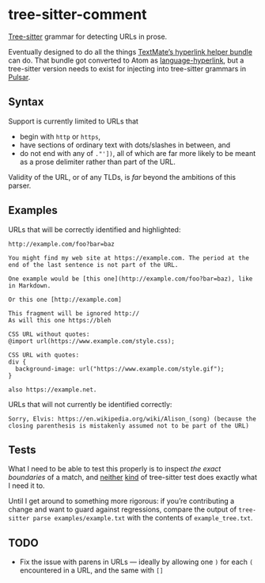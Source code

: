 # tree-sitter-comment

[Tree-sitter](https://github.com/tree-sitter/tree-sitter) grammar for detecting URLs in prose.

Eventually designed to do all the things [TextMate’s hyperlink helper bundle](https://github.com/textmate/hyperlink-helper.tmbundle/blob/master/Syntaxes/Hyperlink.tmLanguage) can do. That bundle got converted to Atom as [language-hyperlink](https://github.com/pulsar-edit/language-hyperlink/), but a tree-sitter version needs to exist for injecting into tree-sitter grammars in [Pulsar](https://pulsar-edit.dev/).


## Syntax

Support is currently limited to URLs that

* begin with `http` or `https`,
* have sections of ordinary text with dots/slashes in between, and
* do not end with any of `."'])`, all of which are far more likely to be meant
  as a prose delimiter rather than part of the URL.

Validity of the URL, or of any TLDs, is _far_ beyond the ambitions of this parser.

## Examples

URLs that will be correctly identified and highlighted:

```
http://example.com/foo?bar=baz

You might find my web site at https://example.com. The period at the end of the last sentence is not part of the URL.

One example would be [this one](http://example.com/foo?bar=baz), like in Markdown.

Or this one [http://example.com]

This fragment will be ignored http://
As will this one https://bleh

CSS URL without quotes:
@import url(https://www.example.com/style.css);

CSS URL with quotes:
div {
  background-image: url("https://www.example.com/style.gif");
}

also https://example.net.
```

URLs that will not currently be identified correctly:

```
Sorry, Elvis: https://en.wikipedia.org/wiki/Alison_(song) (because the closing parenthesis is mistakenly assumed not to be part of the URL)
```

## Tests

What I need to be able to test this properly is to inspect _the exact boundaries_ of a match, and [neither](https://tree-sitter.github.io/tree-sitter/creating-parsers#command-test) [kind](https://tree-sitter.github.io/tree-sitter/syntax-highlighting#unit-testing) of tree-sitter test does exactly what I need it to.

Until I get around to something more rigorous: if you’re contributing a change and want to guard against regressions, compare the output of `tree-sitter parse examples/example.txt` with the contents of `example_tree.txt`.

## TODO

* Fix the issue with parens in URLs — ideally by allowing one `)` for each `(` encountered in a URL, and the same with `[]`

